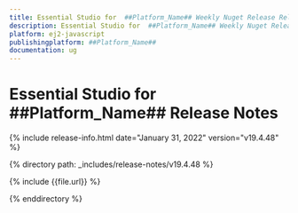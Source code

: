 ```yaml
---
title: Essential Studio for  ##Platform_Name## Weekly Nuget Release Release Notes  
description: Essential Studio for  ##Platform_Name## Weekly Nuget Release Release Notes  
platform: ej2-javascript
publishingplatform: ##Platform_Name##
documentation: ug
---
```


# Essential Studio for  ##Platform_Name##  Release Notes  

{% include release-info.html date="January 31, 2022"  version="v19.4.48" %} 

{% directory path: _includes/release-notes/v19.4.48 %}

{% include {{file.url}} %}

{% enddirectory %}
